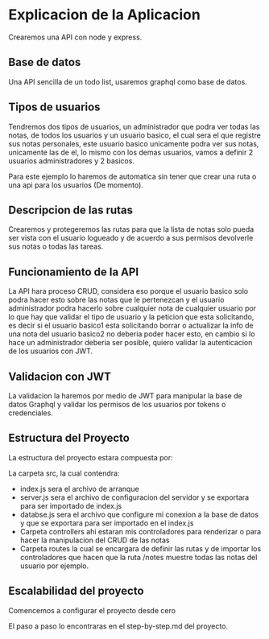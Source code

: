 # Explicacion de la Aplicacion

Crearemos una API con node y express.

## Base de datos
Una API sencilla de un todo list, usaremos graphql como base de datos.
 
## Tipos de usuarios
Tendremos dos tipos de usuarios, un administrador que podra ver todas las notas, de todos los usuarios y un usuario basico, el cual sera el que registre sus notas personales, este usuario basico unicamente podra ver sus notas, unicamente las de el, lo mismo con los demas usuarios, vamos a definir 2 usuarios administradores y 2 basicos.

Para este ejemplo lo haremos de automatica sin tener que crear una ruta o una api para los usuarios (De momento).

## Descripcion de las rutas
Crearemos y protegeremos las rutas para que la lista de notas solo pueda ser vista con el usuario logueado y de acuerdo a sus permisos devolverle sus notas o todas las tareas. 

## Funcionamiento de la API
La API hara proceso CRUD, considera eso porque el usuario basico solo podra hacer esto sobre las notas que le pertenezcan y el usuario administrador podra hacerlo sobre cualquier nota de cualquier usuario por lo que hay que validar el tipo de usuario y la peticion que esta solicitando, es decir si el usuario basico1 esta solicitando borrar o actualizar la info de una nota del usuario basico2 no deberia poder hacer esto, en cambio si lo hace un administrador deberia ser posible, quiero validar la autenticacion de los usuarios con JWT.

## Validacion con JWT
La validacion la haremos por medio de JWT para manipular la base de datos Graphql y validar los permisos de los usuarios por tokens o credenciales.


## Estructura del Proyecto
La estructura del proyecto estara compuesta por:

La carpeta src, la cual contendra:

- index.js sera el archivo de arranque
- server.js sera el archivo de configuracion del servidor y se exportara para ser importado de index.js
- databse.js sera el archivo que configure mi conexion a la base de datos y que se exportara para ser importado en el index.js
- Carpeta controllers ahi estaran mis controladores para renderizar o para hacer la manipulacion del CRUD de las notas
- Carpeta routes la cual se encargara de definir las rutas y de importar los controladores que hacen que la ruta /notes muestre todas las notas del usuario por ejemplo.


## Escalabilidad del proyecto

Comencemos a configurar el proyecto desde cero

El paso a paso lo encontraras en el step-by-step.md del proyecto.



